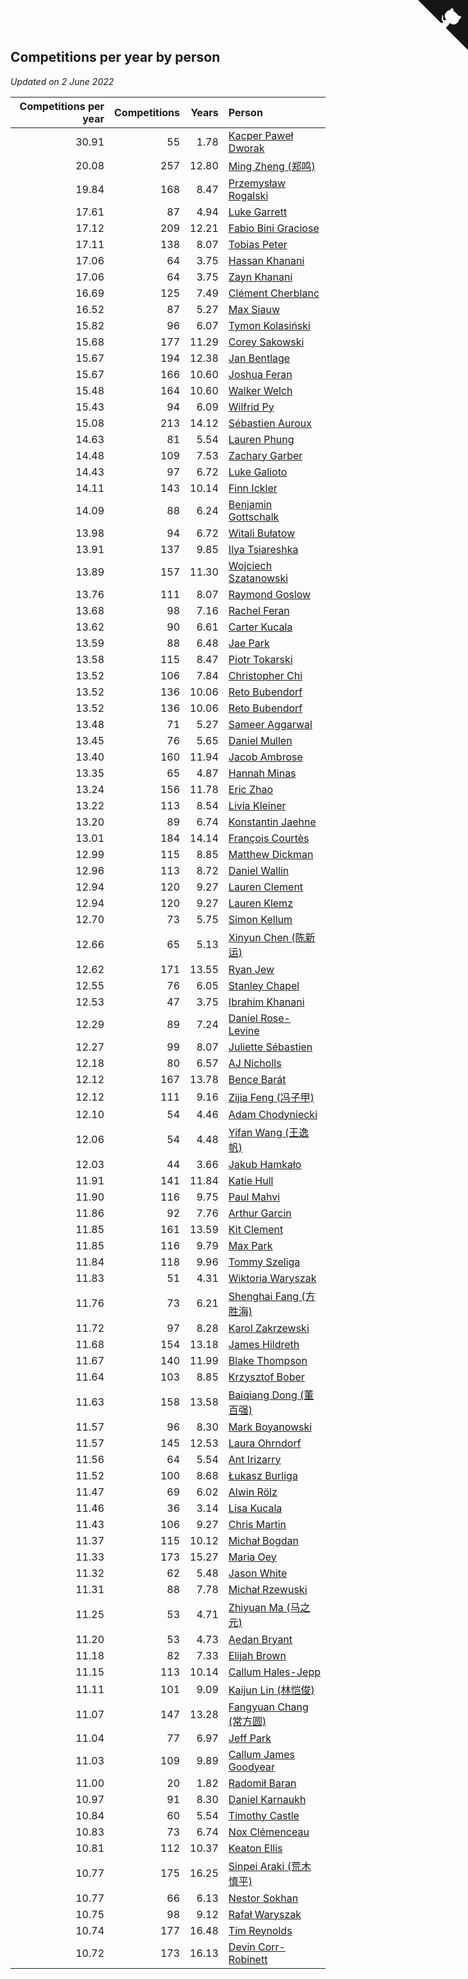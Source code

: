 ## Competitions per year by person

*Updated on  2 June 2022*

| Competitions per year | Competitions | Years | Person |
| ---: | ---: | ---: | :--- |
| 30.91 | 55 | 1.78 | [Kacper Paweł Dworak](https://www.worldcubeassociation.org/persons/2020DWOR01) |
| 20.08 | 257 | 12.80 | [Ming Zheng (郑鸣)](https://www.worldcubeassociation.org/persons/2009ZHEN11) |
| 19.84 | 168 | 8.47 | [Przemysław Rogalski](https://www.worldcubeassociation.org/persons/2013ROGA02) |
| 17.61 | 87 | 4.94 | [Luke Garrett](https://www.worldcubeassociation.org/persons/2017GARR05) |
| 17.12 | 209 | 12.21 | [Fabio Bini Graciose](https://www.worldcubeassociation.org/persons/2010GRAC02) |
| 17.11 | 138 | 8.07 | [Tobias Peter](https://www.worldcubeassociation.org/persons/2014PETE03) |
| 17.06 | 64 | 3.75 | [Hassan Khanani](https://www.worldcubeassociation.org/persons/2018KHAN26) |
| 17.06 | 64 | 3.75 | [Zayn Khanani](https://www.worldcubeassociation.org/persons/2018KHAN28) |
| 16.69 | 125 | 7.49 | [Clément Cherblanc](https://www.worldcubeassociation.org/persons/2014CHER05) |
| 16.52 | 87 | 5.27 | [Max Siauw](https://www.worldcubeassociation.org/persons/2017SIAU02) |
| 15.82 | 96 | 6.07 | [Tymon Kolasiński](https://www.worldcubeassociation.org/persons/2016KOLA02) |
| 15.68 | 177 | 11.29 | [Corey Sakowski](https://www.worldcubeassociation.org/persons/2011SAKO01) |
| 15.67 | 194 | 12.38 | [Jan Bentlage](https://www.worldcubeassociation.org/persons/2010BENT01) |
| 15.67 | 166 | 10.60 | [Joshua Feran](https://www.worldcubeassociation.org/persons/2011FERA01) |
| 15.48 | 164 | 10.60 | [Walker Welch](https://www.worldcubeassociation.org/persons/2011WELC01) |
| 15.43 | 94 | 6.09 | [Wilfrid Py](https://www.worldcubeassociation.org/persons/2016PYWI01) |
| 15.08 | 213 | 14.12 | [Sébastien Auroux](https://www.worldcubeassociation.org/persons/2008AURO01) |
| 14.63 | 81 | 5.54 | [Lauren Phung](https://www.worldcubeassociation.org/persons/2016PHUN02) |
| 14.48 | 109 | 7.53 | [Zachary Garber](https://www.worldcubeassociation.org/persons/2014GARB01) |
| 14.43 | 97 | 6.72 | [Luke Galioto](https://www.worldcubeassociation.org/persons/2015GALI02) |
| 14.11 | 143 | 10.14 | [Finn Ickler](https://www.worldcubeassociation.org/persons/2012ICKL01) |
| 14.09 | 88 | 6.24 | [Benjamin Gottschalk](https://www.worldcubeassociation.org/persons/2016GOTT01) |
| 13.98 | 94 | 6.72 | [Witali Bułatow](https://www.worldcubeassociation.org/persons/2015BUAT01) |
| 13.91 | 137 | 9.85 | [Ilya Tsiareshka](https://www.worldcubeassociation.org/persons/2012TERE01) |
| 13.89 | 157 | 11.30 | [Wojciech Szatanowski](https://www.worldcubeassociation.org/persons/2011SZAT01) |
| 13.76 | 111 | 8.07 | [Raymond Goslow](https://www.worldcubeassociation.org/persons/2014GOSL01) |
| 13.68 | 98 | 7.16 | [Rachel Feran](https://www.worldcubeassociation.org/persons/2015FERA01) |
| 13.62 | 90 | 6.61 | [Carter Kucala](https://www.worldcubeassociation.org/persons/2015KUCA01) |
| 13.59 | 88 | 6.48 | [Jae Park](https://www.worldcubeassociation.org/persons/2015PARK24) |
| 13.58 | 115 | 8.47 | [Piotr Tokarski](https://www.worldcubeassociation.org/persons/2013TOKA01) |
| 13.52 | 106 | 7.84 | [Christopher Chi](https://www.worldcubeassociation.org/persons/2014CHIC01) |
| 13.52 | 136 | 10.06 | [Reto Bubendorf](https://www.worldcubeassociation.org/persons/2012BUBE01) |
| 13.52 | 136 | 10.06 | [Reto Bubendorf](https://www.worldcubeassociation.org/persons/2012BUBE01) |
| 13.48 | 71 | 5.27 | [Sameer Aggarwal](https://www.worldcubeassociation.org/persons/2017AGGA01) |
| 13.45 | 76 | 5.65 | [Daniel Mullen](https://www.worldcubeassociation.org/persons/2016MULL04) |
| 13.40 | 160 | 11.94 | [Jacob Ambrose](https://www.worldcubeassociation.org/persons/2010AMBR01) |
| 13.35 | 65 | 4.87 | [Hannah Minas](https://www.worldcubeassociation.org/persons/2017MINA04) |
| 13.24 | 156 | 11.78 | [Eric Zhao](https://www.worldcubeassociation.org/persons/2010ZHAO19) |
| 13.22 | 113 | 8.54 | [Livia Kleiner](https://www.worldcubeassociation.org/persons/2013KLEI03) |
| 13.20 | 89 | 6.74 | [Konstantin Jaehne](https://www.worldcubeassociation.org/persons/2015JAEH01) |
| 13.01 | 184 | 14.14 | [François Courtès](https://www.worldcubeassociation.org/persons/2008COUR01) |
| 12.99 | 115 | 8.85 | [Matthew Dickman](https://www.worldcubeassociation.org/persons/2013DICK01) |
| 12.96 | 113 | 8.72 | [Daniel Wallin](https://www.worldcubeassociation.org/persons/2013WALL03) |
| 12.94 | 120 | 9.27 | [Lauren Clement](https://www.worldcubeassociation.org/persons/2013KLEM01) |
| 12.94 | 120 | 9.27 | [Lauren Klemz](https://www.worldcubeassociation.org/persons/2013KLEM01) |
| 12.70 | 73 | 5.75 | [Simon Kellum](https://www.worldcubeassociation.org/persons/2016KELL12) |
| 12.66 | 65 | 5.13 | [Xinyun Chen (陈新运)](https://www.worldcubeassociation.org/persons/2017CHEN36) |
| 12.62 | 171 | 13.55 | [Ryan Jew](https://www.worldcubeassociation.org/persons/2008JEWR01) |
| 12.55 | 76 | 6.05 | [Stanley Chapel](https://www.worldcubeassociation.org/persons/2016CHAP04) |
| 12.53 | 47 | 3.75 | [Ibrahim Khanani](https://www.worldcubeassociation.org/persons/2018KHAN27) |
| 12.29 | 89 | 7.24 | [Daniel Rose-Levine](https://www.worldcubeassociation.org/persons/2015ROSE01) |
| 12.27 | 99 | 8.07 | [Juliette Sébastien](https://www.worldcubeassociation.org/persons/2014SEBA01) |
| 12.18 | 80 | 6.57 | [AJ Nicholls](https://www.worldcubeassociation.org/persons/2015NICH04) |
| 12.12 | 167 | 13.78 | [Bence Barát](https://www.worldcubeassociation.org/persons/2008BARA01) |
| 12.12 | 111 | 9.16 | [Zijia Feng (冯子甲)](https://www.worldcubeassociation.org/persons/2013FENG02) |
| 12.10 | 54 | 4.46 | [Adam Chodyniecki](https://www.worldcubeassociation.org/persons/2017CHOD02) |
| 12.06 | 54 | 4.48 | [Yifan Wang (王逸帆)](https://www.worldcubeassociation.org/persons/2017WANY29) |
| 12.03 | 44 | 3.66 | [Jakub Hamkało](https://www.worldcubeassociation.org/persons/2018HAMK01) |
| 11.91 | 141 | 11.84 | [Katie Hull](https://www.worldcubeassociation.org/persons/2010HULL01) |
| 11.90 | 116 | 9.75 | [Paul Mahvi](https://www.worldcubeassociation.org/persons/2012MAHV01) |
| 11.86 | 92 | 7.76 | [Arthur Garcin](https://www.worldcubeassociation.org/persons/2014GARC27) |
| 11.85 | 161 | 13.59 | [Kit Clement](https://www.worldcubeassociation.org/persons/2008CLEM01) |
| 11.85 | 116 | 9.79 | [Max Park](https://www.worldcubeassociation.org/persons/2012PARK03) |
| 11.84 | 118 | 9.96 | [Tommy Szeliga](https://www.worldcubeassociation.org/persons/2012SZEL01) |
| 11.83 | 51 | 4.31 | [Wiktoria Waryszak](https://www.worldcubeassociation.org/persons/2018WARY01) |
| 11.76 | 73 | 6.21 | [Shenghai Fang (方胜海)](https://www.worldcubeassociation.org/persons/2016FANG01) |
| 11.72 | 97 | 8.28 | [Karol Zakrzewski](https://www.worldcubeassociation.org/persons/2014ZAKR01) |
| 11.68 | 154 | 13.18 | [James Hildreth](https://www.worldcubeassociation.org/persons/2009HILD01) |
| 11.67 | 140 | 11.99 | [Blake Thompson](https://www.worldcubeassociation.org/persons/2010THOM03) |
| 11.64 | 103 | 8.85 | [Krzysztof Bober](https://www.worldcubeassociation.org/persons/2013BOBE01) |
| 11.63 | 158 | 13.58 | [Baiqiang Dong (董百强)](https://www.worldcubeassociation.org/persons/2008DONG06) |
| 11.57 | 96 | 8.30 | [Mark Boyanowski](https://www.worldcubeassociation.org/persons/2014BOYA01) |
| 11.57 | 145 | 12.53 | [Laura Ohrndorf](https://www.worldcubeassociation.org/persons/2009OHRN01) |
| 11.56 | 64 | 5.54 | [Ant Irizarry](https://www.worldcubeassociation.org/persons/2016IRIZ02) |
| 11.52 | 100 | 8.68 | [Łukasz Burliga](https://www.worldcubeassociation.org/persons/2013BURL01) |
| 11.47 | 69 | 6.02 | [Alwin Rölz](https://www.worldcubeassociation.org/persons/2016ROLZ01) |
| 11.46 | 36 | 3.14 | [Lisa Kucala](https://www.worldcubeassociation.org/persons/2019KUCA01) |
| 11.43 | 106 | 9.27 | [Chris Martin](https://www.worldcubeassociation.org/persons/2013MART03) |
| 11.37 | 115 | 10.12 | [Michał Bogdan](https://www.worldcubeassociation.org/persons/2012BOGD01) |
| 11.33 | 173 | 15.27 | [Maria Oey](https://www.worldcubeassociation.org/persons/2007OEYM01) |
| 11.32 | 62 | 5.48 | [Jason White](https://www.worldcubeassociation.org/persons/2016WHIT16) |
| 11.31 | 88 | 7.78 | [Michał Rzewuski](https://www.worldcubeassociation.org/persons/2014RZEW01) |
| 11.25 | 53 | 4.71 | [Zhiyuan Ma (马之元)](https://www.worldcubeassociation.org/persons/2017MAZH04) |
| 11.20 | 53 | 4.73 | [Aedan Bryant](https://www.worldcubeassociation.org/persons/2017BRYA06) |
| 11.18 | 82 | 7.33 | [Elijah Brown](https://www.worldcubeassociation.org/persons/2015BROW03) |
| 11.15 | 113 | 10.14 | [Callum Hales-Jepp](https://www.worldcubeassociation.org/persons/2012HALE01) |
| 11.11 | 101 | 9.09 | [Kaijun Lin (林恺俊)](https://www.worldcubeassociation.org/persons/2013LINK01) |
| 11.07 | 147 | 13.28 | [Fangyuan Chang (常方圆)](https://www.worldcubeassociation.org/persons/2009CHAN04) |
| 11.04 | 77 | 6.97 | [Jeff Park](https://www.worldcubeassociation.org/persons/2015PARK08) |
| 11.03 | 109 | 9.89 | [Callum James Goodyear](https://www.worldcubeassociation.org/persons/2012GOOD02) |
| 11.00 | 20 | 1.82 | [Radomił Baran](https://www.worldcubeassociation.org/persons/2020BARA02) |
| 10.97 | 91 | 8.30 | [Daniel Karnaukh](https://www.worldcubeassociation.org/persons/2014KARN02) |
| 10.84 | 60 | 5.54 | [Timothy Castle](https://www.worldcubeassociation.org/persons/2016CAST48) |
| 10.83 | 73 | 6.74 | [Nox Clémenceau](https://www.worldcubeassociation.org/persons/2015CLEM03) |
| 10.81 | 112 | 10.37 | [Keaton Ellis](https://www.worldcubeassociation.org/persons/2012ELLI01) |
| 10.77 | 175 | 16.25 | [Sinpei Araki (荒木慎平)](https://www.worldcubeassociation.org/persons/2006ARAK01) |
| 10.77 | 66 | 6.13 | [Nestor Sokhan](https://www.worldcubeassociation.org/persons/2016SOKH01) |
| 10.75 | 98 | 9.12 | [Rafał Waryszak](https://www.worldcubeassociation.org/persons/2013WARY01) |
| 10.74 | 177 | 16.48 | [Tim Reynolds](https://www.worldcubeassociation.org/persons/2005REYN01) |
| 10.72 | 173 | 16.13 | [Devin Corr-Robinett](https://www.worldcubeassociation.org/persons/2006CORR01) |


<a href="https://github.com/jonatanklosko/wca_statistics" class="github-corner" aria-label="View source on Github"><svg width="80" height="80" viewBox="0 0 250 250" style="fill:#151513; color:#fff; position: absolute; top: 0; border: 0; right: 0;" aria-hidden="true"><path d="M0,0 L115,115 L130,115 L142,142 L250,250 L250,0 Z"></path><path d="M128.3,109.0 C113.8,99.7 119.0,89.6 119.0,89.6 C122.0,82.7 120.5,78.6 120.5,78.6 C119.2,72.0 123.4,76.3 123.4,76.3 C127.3,80.9 125.5,87.3 125.5,87.3 C122.9,97.6 130.6,101.9 134.4,103.2" fill="currentColor" style="transform-origin: 130px 106px;" class="octo-arm"></path><path d="M115.0,115.0 C114.9,115.1 118.7,116.5 119.8,115.4 L133.7,101.6 C136.9,99.2 139.9,98.4 142.2,98.6 C133.8,88.0 127.5,74.4 143.8,58.0 C148.5,53.4 154.0,51.2 159.7,51.0 C160.3,49.4 163.2,43.6 171.4,40.1 C171.4,40.1 176.1,42.5 178.8,56.2 C183.1,58.6 187.2,61.8 190.9,65.4 C194.5,69.0 197.7,73.2 200.1,77.6 C213.8,80.2 216.3,84.9 216.3,84.9 C212.7,93.1 206.9,96.0 205.4,96.6 C205.1,102.4 203.0,107.8 198.3,112.5 C181.9,128.9 168.3,122.5 157.7,114.1 C157.9,116.9 156.7,120.9 152.7,124.9 L141.0,136.5 C139.8,137.7 141.6,141.9 141.8,141.8 Z" fill="currentColor" class="octo-body"></path></svg></a><style>.github-corner:hover .octo-arm{animation:octocat-wave 560ms ease-in-out}@keyframes octocat-wave{0%,100%{transform:rotate(0)}20%,60%{transform:rotate(-25deg)}40%,80%{transform:rotate(10deg)}}@media (max-width:500px){.github-corner:hover .octo-arm{animation:none}.github-corner .octo-arm{animation:octocat-wave 560ms ease-in-out}}</style>
